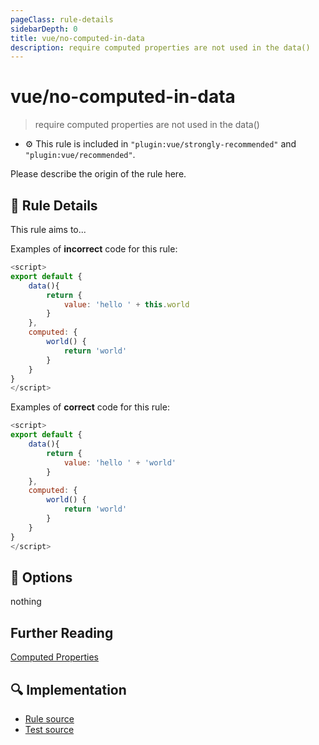 ```yaml
---
pageClass: rule-details
sidebarDepth: 0
title: vue/no-computed-in-data
description: require computed properties are not used in the data()
---
```

# vue/no-computed-in-data
> require computed properties are not used in the data()

- :gear: This rule is included in `"plugin:vue/strongly-recommended"` and `"plugin:vue/recommended"`.

Please describe the origin of the rule here.


## :book: Rule Details

This rule aims to...

Examples of **incorrect** code for this rule:

```js
<script>
export default {
    data(){
        return {
            value: 'hello ' + this.world
        }
    },
    computed: {
        world() {
            return 'world'
        }
    }
}
</script>

```

Examples of **correct** code for this rule:

```javascript
<script>
export default {
    data(){
        return {
            value: 'hello ' + 'world'
        }
    },
    computed: {
        world() {
            return 'world'
        }
    }
}
</script>
```
## :wrench: Options
nothing

## Further Reading
[Computed Properties](https://vuejs.org/v2/guide/computed.html#Computed-Caching-vs-Methods)
## :mag: Implementation

- [Rule source](https://github.com/vuejs/eslint-plugin-vue/blob/master/lib/rules/no-computed-in-data.js)
- [Test source](https://github.com/vuejs/eslint-plugin-vue/blob/master/tests/lib/rules/no-computed-in-data.js)
